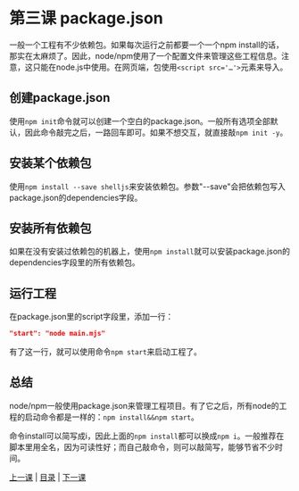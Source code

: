 # 第三课 package.json
一般一个工程有不少依赖包。如果每次运行之前都要一个一个npm install的话，那实在太麻烦了。因此，node/npm使用了一个配置文件来管理这些工程信息。注意，这只能在node.js中使用。在网页端，包使用`<script src='…'>`元素来导入。

## 创建package.json
使用`npm init`命令就可以创建一个空白的package.json。一般所有选项全部默认，因此命令敲完之后，一路回车即可。如果不想交互，就直接敲`npm init -y`。

## 安装某个依赖包
使用`npm install --save shelljs`来安装依赖包。参数"--save"会把依赖包写入package.json的dependencies字段。

## 安装所有依赖包
如果在没有安装过依赖包的机器上，使用`npm install`就可以安装package.json的dependencies字段里的所有依赖包。

## 运行工程
在package.json里的script字段里，添加一行：
```json
"start": "node main.mjs"
```
有了这一行，就可以使用命令`npm start`来启动工程了。

## 总结
node/npm一般使用package.json来管理工程项目。有了它之后，所有node的工程的启动命令都是一样的：`npm install&&npm start`。

命令install可以简写成i，因此上面的`npm install`都可以换成`npm i`。一般推荐在脚本里用全名，因为可读性好；而自己敲命令，则可以敲简写，能够节省不少时间。

[上一课](lesson2.md) &#124; [目录](README.md) &#124; [下一课](lesson4.md)
